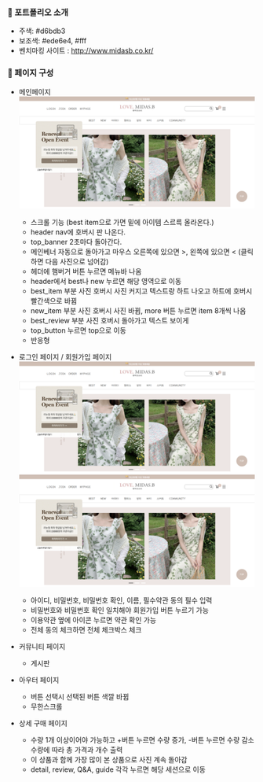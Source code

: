 ### 👻 포트폴리오 소개
- 주색: #d6bdb3
- 보조색: #ede6e4, #fff
- 벤치마킹 사이트 : http://www.midasb.co.kr/ 
		
### 👻 페이지 구성
- 메인페이지
  	<img src="./img/main1.png">
	- 스크롤 기능 (best item으로 가면 밑에 아이템 스르륵 올라온다.)
	- header nav에 호버시 판 나온다.
	- top_banner 2초마다 돌아간다.
	- 메인베너 자동으로 돌아가고  마우스 오른쪽에 있으면 >, 왼쪽에 있으면 < (클릭하면 다음 사진으로 넘어감)
	- 헤더에 햄버거 버튼 누르면 메뉴바 나옴
	- header에서 best나 new 누르면 해당 영역으로 이동 
	- best_item 부분 사진 호버시 사진 커지고 텍스트랑 하트 나오고 하트에 호버시 빨간색으로 바뀜
	- new_item 부분 사진 호버시 사진 바뀜, more 버튼 누르면 item 8개씩 나옴
	- best_review 부분 사진 호버시 돌아가고 텍스트 보이게 
	- top_button 누르면 top으로 이동 
	- 반응형 

- 로그인 페이지 / 회원가입 페이지
  	<span><img src="./img/main1.png"></span><span><img src="./img/main1.png"></span>
	- 아이디, 비밀번호, 비밀번호 확인, 이름, 필수약관 동의 필수 입력 
	- 비밀번호와 비밀번호 확인 일치해야 회원가입 버튼 누르기 가능 
	- 이용약관 옆에 아이콘 누르면 약관 확인 가능 
	- 전체 동의 체크하면 전체 체크박스 체크 

- 커뮤니티 페이지
  	- 게시판 

- 아우터 페이지 
	- 버튼 선택시 선택된 버튼 색깔 바뀜
   	- 무한스크롤

- 상세 구매 페이지 
	- 수량 1개 이상이어야 가능하고 +버튼 누르면 수량 증가, -버튼 누르면 수량 감소 수량에 따라 총 가격과 개수 출력 
	- 이 상품과 함께 가장 많이 본 상품으로 사진 계속 돌아감 
	- detail, review, Q&A, guide 각각 누르면 해당 세션으로 이동 
